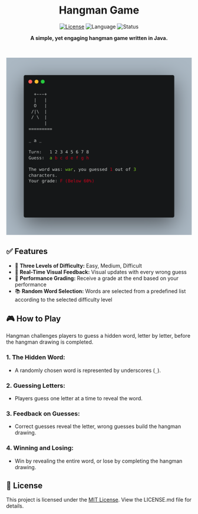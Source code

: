 <h1 align="center">Hangman Game</h1>

<p align="center">
  <a href="#license"><img src="https://img.shields.io/badge/License-MIT-blue" alt="License"></a>
  <img src="https://img.shields.io/badge/Language-Java-green" alt="Language">
  <img src="https://img.shields.io/badge/status-alpha-red" alt="Status">
</p>

<p align="center"><b>A simple, yet engaging hangman game written in Java.</b></p>

<br>

<p align="center">
  <img src="https://github.com/ffreydl/hangman/blob/main/assets/img/preview.png?raw=true" alt="Hangman">
</p>

## ✅ Features

- 💪 **Three Levels of Difficulty:** Easy, Medium, Difficult
- 👀 **Real-Time Visual Feedback:** Visual updates with every wrong guess
- 💯 **Performance Grading:** Receive a grade at the end based on your performance
- 📚 **Random Word Selection:** Words are selected from a predefined list according to the selected difficulty level

## 🎮 How to Play

Hangman challenges players to guess a hidden word, letter by letter, before the hangman drawing is completed. 

### 1. **The Hidden Word:**
   - A randomly chosen word is represented by underscores (`_`).

### 2. **Guessing Letters:**
   - Players guess one letter at a time to reveal the word.

### 3. **Feedback on Guesses:**
   - Correct guesses reveal the letter, wrong guesses build the hangman drawing.

### 4. **Winning and Losing:**
   - Win by revealing the entire word, or lose by completing the hangman drawing.

## 📝 License

This project is licensed under the [MIT License](https://choosealicense.com/licenses/mit/). View the LICENSE.md file for details.
